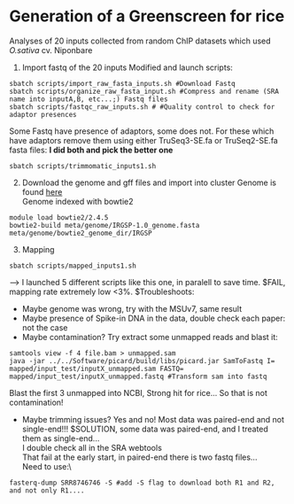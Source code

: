 # Generation of a Greenscreen for rice
Analyses of 20 inputs collected from random ChIP datasets which used *O.sativa* cv. Niponbare 
1. Import fastq of the 20 inputs
Modified and launch scripts:
```
sbatch scripts/import_raw_fasta_inputs.sh #Download Fastq
sbatch scripts/organize_raw_fasta_input.sh #Compress and rename (SRA name into inputA,B, etc...;) Fastq files
sbatch scripts/fastqc_raw_inputs.sh # #Quality control to check for adaptor presences
```
Some Fastq have presence of adaptors, some does not. For these which have adaptors remove them using either TruSeq3-SE.fa or TruSeq2-SE.fa fasta files: **I did both and pick the better one**
```
sbatch scripts/trimmomatic_inputs1.sh
```
2. Download the genome and gff files and import into cluster
Genome is found [here](https://rapdb.dna.affrc.go.jp/download/irgsp1.html)\
Genome indexed with bowtie2 
```
module load bowtie2/2.4.5
bowtie2-build meta/genome/IRGSP-1.0_genome.fasta meta/genome/bowtie2_genome_dir/IRGSP
```
3. Mapping
```
sbatch scripts/mapped_inputs1.sh
```
--> I launched 5 different scripts like this one, in paralell to save time.
$FAIL, mapping rate extremely low <3%. 
$Troubleshoots:
- Maybe genome was wrong, try with the MSUv7, same result
- Maybe presence of Spike-in DNA in the data, double check each paper: not the case
- Maybe contamination? Try extract some unmapped reads and blast it:
```
samtools view -f 4 file.bam > unmapped.sam
java -jar ../../Software/picard/build/libs/picard.jar SamToFastq I= mapped/input_test/inputX_unmapped.sam FASTQ= mapped/input_test/inputX_unmapped.fastq #Transform sam into fastq
```
Blast the first 3 unmapped into NCBI, Strong hit for rice... So that is not contamination!
- Maybe trimming issues? Yes and no! Most data was paired-end and not single-end!!!
$SOLUTION, some data was paired-end, and I treated them as single-end... \
I double check all in the SRA webtools\
That fail at the early start, in paired-end there is two fastq files...\
Need to use:\
```
fasterq-dump SRR8746746 -S #add -S flag to download both R1 and R2, and not only R1....
```















